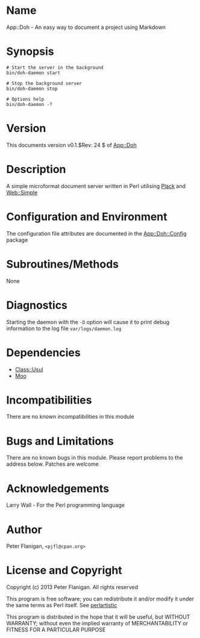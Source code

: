 # Name

App::Doh - An easy way to document a project using Markdown

# Synopsis

    # Start the server in the background
    bin/doh-daemon start

    # Stop the background server
    bin/doh-daemon stop

    # Options help
    bin/doh-daemon -?

# Version

This documents version v0.1.$Rev: 24 $ of [App::Doh](https://metacpan.org/pod/App::Doh)

# Description

A simple microformat document server written in Perl utilising [Plack](https://metacpan.org/pod/Plack)
and [Web::Simple](https://metacpan.org/pod/Web::Simple)

# Configuration and Environment

The configuration file attributes are documented in the [App::Doh::Config](https://metacpan.org/pod/App::Doh::Config)
package

# Subroutines/Methods

None

# Diagnostics

Starting the daemon with the `-D` option will cause it to print debug
information to the log file `var/logs/daemon.log`

# Dependencies

- [Class::Usul](https://metacpan.org/pod/Class::Usul)
- [Moo](https://metacpan.org/pod/Moo)

# Incompatibilities

There are no known incompatibilities in this module

# Bugs and Limitations

There are no known bugs in this module.
Please report problems to the address below.
Patches are welcome

# Acknowledgements

Larry Wall - For the Perl programming language

# Author

Peter Flanigan, `<pjfl@cpan.org>`

# License and Copyright

Copyright (c) 2013 Peter Flanigan. All rights reserved

This program is free software; you can redistribute it and/or modify it
under the same terms as Perl itself. See [perlartistic](https://metacpan.org/pod/perlartistic)

This program is distributed in the hope that it will be useful,
but WITHOUT WARRANTY; without even the implied warranty of
MERCHANTABILITY or FITNESS FOR A PARTICULAR PURPOSE
